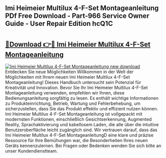 ## Imi Heimeier Multilux 4-F-Set Montageanleitung PDf Free Download - Part-966 Service Owner Guide - User Repair Edition hcQ1C

# <h2><a href="http://df6m6y.blite.top/?on=Imi+Heimeier+Multilux+4-F-Set+Montageanleitung">🔗Download 👉🔴 Imi Heimeier Multilux 4-F-Set Montageanleitung</a></h2>

[![Imi Heimeier Multilux 4-F-Set Montageanleitung new download](https://i.imgur.com/lujVjoI.png)](http://df6m6y.blite.top/?on=Imi+Heimeier+Multilux+4-F-Set+Montageanleitung)
Entdecken Sie neue Möglichkeiten Willkommen in der Welt der Möglichkeiten mit Ihrem neuen Imi Heimeier Multilux 4-F-Set Montageanleitung! Dieses Handbuch untersucht sein Potenzial für Kreativität und Innovation. Bevor Sie Ihr Imi Heimeier Multilux 4-F-Set Montageanleitung verwenden, empfehlen wir Ihnen, diese Bedienungsanleitung sorgfältig zu lesen. Es enthält wichtige Informationen zu Produkteinrichtung, Betrieb, Wartung und Fehlerbehebung, um sicherzustellen, dass Sie das Produkt effektiv und effizient nutzen können. Imi Heimeier Multilux 4-F-Set Montageanleitung ist vollgepackt mit modernsten Funktionen, einschließlich Gesichtserkennung, Augmented Reality, Sprachaktivierung und kabellosem Laden, die alle über die intuitive Benutzeroberfläche leicht zugänglich sind. Wir vertrauen darauf, dass das Imi Heimeier Multilux 4-F-Set MontageanleitungD eine klare und präzise Ressource für Ihre Bemühungen war, die Besonderheiten Ihres neuen Geräts kennenzulernen. Bei Fragen oder Bedenken wenden Sie sich bitte an unser Kundendienstteam.
